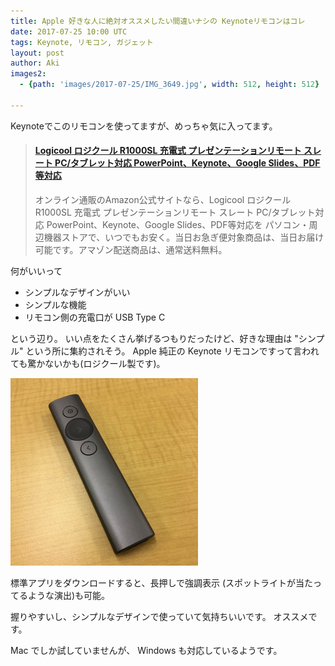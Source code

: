 ```yaml
---
title: Apple 好きな人に絶対オススメしたい間違いナシの Keynoteリモコンはコレ
date: 2017-07-25 10:00 UTC
tags: Keynote, リモコン, ガジェット
layout: post
author: Aki
images2:
  - {path: 'images/2017-07-25/IMG_3649.jpg', width: 512, height: 512}

---
```


Keynoteでこのリモコンを使ってますが、めっちゃ気に入ってます。

<blockquote class="embedly-card"><h4><a href="http://amzn.to/2tBqQpP">Logicool ロジクール R1000SL 充電式 プレゼンテーションリモート スレート PC/タブレット対応 PowerPoint、Keynote、Google Slides、PDF等対応</a></h4><p>オンライン通販のAmazon公式サイトなら、Logicool ロジクール R1000SL 充電式 プレゼンテーションリモート スレート PC/タブレット対応 PowerPoint、Keynote、Google Slides、PDF等対応を パソコン・周辺機器ストアで、いつでもお安く。当日お急ぎ便対象商品は、当日お届け可能です。アマゾン配送商品は、通常送料無料。</p></blockquote>
<script async src="//cdn.embedly.com/widgets/platform.js" charset="UTF-8"></script>

何がいいって

- シンプルなデザインがいい
- シンプルな機能
- リモコン側の充電口が USB Type C

という辺り。
いい点をたくさん挙げるつもりだったけど、好きな理由は "シンプル" という所に集約されそう。
Apple 純正の Keynote リモコンですって言われても驚かないかも(ロジクール製です)。

<img src="/images/2017-07-25/IMG_3649.jpg" alt="IMG_3649.jpg" width='300px'/>

標準アプリをダウンロードすると、長押しで強調表示 (スポットライトが当たってるような演出)も可能。

握りやすいし、シンプルなデザインで使っていて気持ちいいです。
オススメです。

Mac でしか試していませんが、 Windows も対応しているようです。
